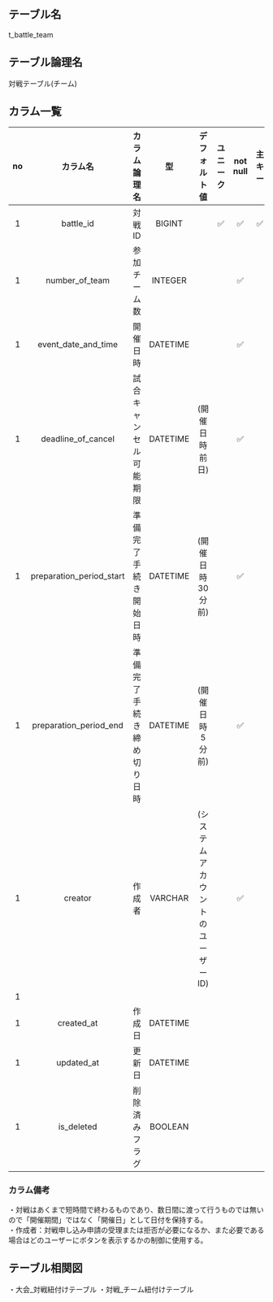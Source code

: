 ## テーブル名  
t_battle_team  
  
## テーブル論理名  
対戦テーブル(チーム)

## カラム一覧  

| no | カラム名 | カラム論理名 | 型 | デフォルト値 | ユニーク | not null | 主キー |
| :----: | :----: | :----: | :----: | :----: | :----: | :----: | :----: |
| 1 | battle_id | 対戦ID | BIGINT |  | ✅ | ✅ | ✅ |
| 1 | number_of_team | 参加チーム数 | INTEGER |  |  | ✅ |  |
| 1 | event_date_and_time | 開催日時 | DATETIME |  |  | ✅ |  |
| 1 | deadline_of_cancel | 試合キャンセル可能期限 | DATETIME | (開催日時前日) |  | ✅ |  |
| 1 | preparation_period_start | 準備完了手続き開始日時 | DATETIME | (開催日時30分前) |  | ✅ |  |
| 1 | preparation_period_end | 準備完了手続き締め切り日時 | DATETIME | (開催日時5分前) |  | ✅ |  |
| 1 | creator | 作成者 | VARCHAR | (システムアカウントのユーザーID) |  | ✅ |  |
| 1 |  |  |  |  |  |  |  |
| 1 | created_at | 作成日 | DATETIME |  |  |  |  |
| 1 | updated_at | 更新日 | DATETIME |  |  |  |  |
| 1 | is_deleted | 削除済みフラグ | BOOLEAN |  |  |  |  |

  
### カラム備考  
・対戦はあくまで短時間で終わるものであり、数日間に渡って行うものでは無いので「開催期間」ではなく「開催日」として日付を保持する。  
・作成者：対戦申し込み申請の受理または拒否が必要になるか、また必要である場合はどのユーザーにボタンを表示するかの制御に使用する。  

## テーブル相関図  
・大会_対戦紐付けテーブル
・対戦_チーム紐付けテーブル  
